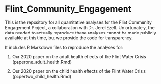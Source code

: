 # Flint_Community_Engagement
This is the repository for all quantitative analyses for the Flint Community Engagement Project, a collaboration with Dr. Jerel Ezell. Unfortunately, 
the data needed to actually reproduce these analyses cannot be made publicly available at this time, but we provide the code for transparency. 

It includes R Markdown files to reproduce the analyses for:

1. Our 2020 paper on the adult health effects of the Flint Water Crisis (paperone_adult_health.Rmd)

2. Our 2020 paper on the child health effects of the Flint Water Crisis (papertwo_child_health.Rmd)
